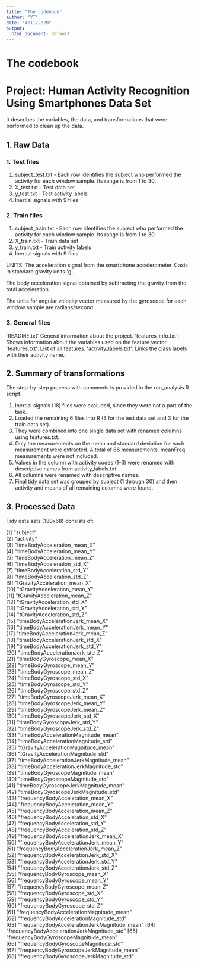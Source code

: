```yaml
---
title: "The codebook"
author: "YT"
date: "4/11/2020"
output:
  html_document: default
---
```


# The codebook
# Project: Human Activity Recognition Using Smartphones Data Set 
It describes the variables, the data, and transformations that were performed to clean up the data. 

## 1. Raw Data
### 1. Test files
1. subject_test.txt - Each row identifies the subject who performed the activity for each window sample. Its range is from 1 to 30. 
2. X_test.txt - Test data set
3. y_test.txt - Test activity labels
4. Inertial signals with 9 files

### 2. Train files
1. subject_train.txt - Each row identifies the subject who performed the activity for each window sample. Its range is from 1 to 30. 
2. X_train.txt - Train data set
3. y_train.txt - Train activity labels
4. Inertial signals with 9 files

UNITS:
The acceleration signal from the smartphone accelerometer X axis in standard gravity units 'g'. 

The body acceleration signal obtained by subtracting the gravity from the total acceleration. 

The units for angular velocity vector measured by the gyroscope for each window sample are radians/second. 

### 3. General files 
'README.txt' General information about the project.
'features_info.txt': Shows information about the variables used on the feature vector.
'features.txt': List of all features.
'activity_labels.txt': Links the class labels with their activity name.

## 2. Summary of transformations
The step-by-step process with comments is provided in the run_analysis.R script.
1. Inertial signals (18) files were excluded, since they were not a part of the task.
2. Loaded the remaining 6 files into R (3 for the test data set and 3 for the train data set).
3. They were combined into one single data set with renamed columns using features.txt.
4. Only the measurements on the mean and standard deviation for each measurement were extracted. A total of 66 measurements. meanFreq measurements were not included.
5. Values in the column with activity codes (1-6) were renamed with descriptive names from activity_labels.txt.
6. All columns were renamed with descriptive names.
7. Final tidy data set was grouped by subject (1 through 30) and then activity and means of all remaining columns were found.

## 3. Processed Data
Tidy data sets (180x68) consists of:

 [1] "subject"                                    
 [2] "activity"                                   
 [3] "timeBodyAcceleration_mean_X"                
 [4] "timeBodyAcceleration_mean_Y"                
 [5] "timeBodyAcceleration_mean_Z"                
 [6] "timeBodyAcceleration_std_X"                 
 [7] "timeBodyAcceleration_std_Y"                 
 [8] "timeBodyAcceleration_std_Z"                 
 [9] "tGravityAcceleration_mean_X"                
[10] "tGravityAcceleration_mean_Y"                
[11] "tGravityAcceleration_mean_Z"                
[12] "tGravityAcceleration_std_X"                 
[13] "tGravityAcceleration_std_Y"                 
[14] "tGravityAcceleration_std_Z"                 
[15] "timeBodyAccelerationJerk_mean_X"            
[16] "timeBodyAccelerationJerk_mean_Y"            
[17] "timeBodyAccelerationJerk_mean_Z"            
[18] "timeBodyAccelerationJerk_std_X"             
[19] "timeBodyAccelerationJerk_std_Y"             
[20] "timeBodyAccelerationJerk_std_Z"             
[21] "timeBodyGyroscope_mean_X"                   
[22] "timeBodyGyroscope_mean_Y"                   
[23] "timeBodyGyroscope_mean_Z"                   
[24] "timeBodyGyroscope_std_X"                    
[25] "timeBodyGyroscope_std_Y"                    
[26] "timeBodyGyroscope_std_Z"                    
[27] "timeBodyGyroscopeJerk_mean_X"               
[28] "timeBodyGyroscopeJerk_mean_Y"               
[29] "timeBodyGyroscopeJerk_mean_Z"               
[30] "timeBodyGyroscopeJerk_std_X"                
[31] "timeBodyGyroscopeJerk_std_Y"                
[32] "timeBodyGyroscopeJerk_std_Z"                
[33] "timeBodyAccelerationMagnitude_mean"         
[34] "timeBodyAccelerationMagnitude_std"          
[35] "tGravityAccelerationMagnitude_mean"         
[36] "tGravityAccelerationMagnitude_std"          
[37] "timeBodyAccelerationJerkMagnitude_mean"     
[38] "timeBodyAccelerationJerkMagnitude_std"      
[39] "timeBodyGyroscopeMagnitude_mean"            
[40] "timeBodyGyroscopeMagnitude_std"             
[41] "timeBodyGyroscopeJerkMagnitude_mean"        
[42] "timeBodyGyroscopeJerkMagnitude_std"         
[43] "frequencyBodyAcceleration_mean_X"           
[44] "frequencyBodyAcceleration_mean_Y"           
[45] "frequencyBodyAcceleration_mean_Z"           
[46] "frequencyBodyAcceleration_std_X"            
[47] "frequencyBodyAcceleration_std_Y"            
[48] "frequencyBodyAcceleration_std_Z"            
[49] "frequencyBodyAccelerationJerk_mean_X"       
[50] "frequencyBodyAccelerationJerk_mean_Y"       
[51] "frequencyBodyAccelerationJerk_mean_Z"       
[52] "frequencyBodyAccelerationJerk_std_X"        
[53] "frequencyBodyAccelerationJerk_std_Y"        
[54] "frequencyBodyAccelerationJerk_std_Z"        
[55] "frequencyBodyGyroscope_mean_X"              
[56] "frequencyBodyGyroscope_mean_Y"              
[57] "frequencyBodyGyroscope_mean_Z"              
[58] "frequencyBodyGyroscope_std_X"               
[59] "frequencyBodyGyroscope_std_Y"               
[60] "frequencyBodyGyroscope_std_Z"               
[61] "frequencyBodyAccelerationMagnitude_mean"    
[62] "frequencyBodyAccelerationMagnitude_std"     
[63] "frequencyBodyAccelerationJerkMagnitude_mean"
[64] "frequencyBodyAccelerationJerkMagnitude_std" 
[65] "frequencyBodyGyroscopeMagnitude_mean"       
[66] "frequencyBodyGyroscopeMagnitude_std"        
[67] "frequencyBodyGyroscopeJerkMagnitude_mean"   
[68] "frequencyBodyGyroscopeJerkMagnitude_std"